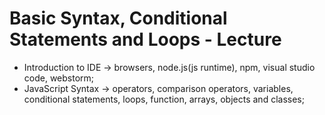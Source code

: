 # Basic Syntax, Conditional Statements and Loops - Lecture

- Introduction to IDE -> browsers, node.js(js runtime), npm, visual studio code, webstorm;
- JavaScript Syntax -> operators, comparison operators, variables, conditional statements, loops, function, arrays, objects and classes;
